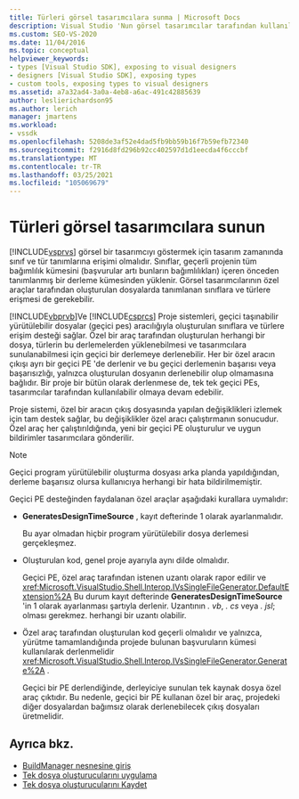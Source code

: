 ```yaml
---
title: Türleri görsel tasarımcılara sunma | Microsoft Docs
description: Visual Studio 'Nun görsel tasarımcılar tarafından kullanılabilmesini sağlamak için, özel araçlardır dahil olmak üzere sınıf ve tür tanımlarını kullanıma sunma hakkında bilgi edinin.
ms.custom: SEO-VS-2020
ms.date: 11/04/2016
ms.topic: conceptual
helpviewer_keywords:
- types [Visual Studio SDK], exposing to visual designers
- designers [Visual Studio SDK], exposing types
- custom tools, exposing types to visual designers
ms.assetid: a7a32ad4-3a0a-4eb8-a6ac-491c42885639
author: leslierichardson95
ms.author: lerich
manager: jmartens
ms.workload:
- vssdk
ms.openlocfilehash: 5208de3af52e4dad5fb9bb59b16f7b59efb72340
ms.sourcegitcommit: f2916d8fd296b92cc402597d1d1eecda4f6cccbf
ms.translationtype: MT
ms.contentlocale: tr-TR
ms.lasthandoff: 03/25/2021
ms.locfileid: "105069679"
---
```

# <a name="expose-types-to-visual-designers"></a>Türleri görsel tasarımcılara sunun
[!INCLUDE[vsprvs](../../code-quality/includes/vsprvs_md.md)] görsel bir tasarımcıyı göstermek için tasarım zamanında sınıf ve tür tanımlarına erişimi olmalıdır. Sınıflar, geçerli projenin tüm bağımlılık kümesini (başvurular artı bunların bağımlılıkları) içeren önceden tanımlanmış bir derleme kümesinden yüklenir. Görsel tasarımcılarının özel araçlar tarafından oluşturulan dosyalarda tanımlanan sınıflara ve türlere erişmesi de gerekebilir.

 [!INCLUDE[vbprvb](../../code-quality/includes/vbprvb_md.md)]Ve [!INCLUDE[csprcs](../../data-tools/includes/csprcs_md.md)] Proje sistemleri, geçici taşınabilir yürütülebilir dosyalar (geçici pes) aracılığıyla oluşturulan sınıflara ve türlere erişim desteği sağlar. Özel bir araç tarafından oluşturulan herhangi bir dosya, türlerin bu derlemelerden yüklenebilmesi ve tasarımcılara sunulanabilmesi için geçici bir derlemeye derlenebilir. Her bir özel aracın çıkışı ayrı bir geçici PE 'de derlenir ve bu geçici derlemenin başarısı veya başarısızlığı, yalnızca oluşturulan dosyanın derlenebilir olup olmamasına bağlıdır. Bir proje bir bütün olarak derlenmese de, tek tek geçici PEs, tasarımcılar tarafından kullanılabilir olmaya devam edebilir.

 Proje sistemi, özel bir aracın çıkış dosyasında yapılan değişiklikleri izlemek için tam destek sağlar, bu değişiklikler özel aracı çalıştırmanın sonucudur. Özel araç her çalıştırıldığında, yeni bir geçici PE oluşturulur ve uygun bildirimler tasarımcılara gönderilir.

> [!NOTE]
> Geçici program yürütülebilir oluşturma dosyası arka planda yapıldığından, derleme başarısız olursa kullanıcıya herhangi bir hata bildirilmemiştir.

 Geçici PE desteğinden faydalanan özel araçlar aşağıdaki kurallara uymalıdır:

- **GeneratesDesignTimeSource** , kayıt defterinde 1 olarak ayarlanmalıdır.

     Bu ayar olmadan hiçbir program yürütülebilir dosya derlemesi gerçekleşmez.

- Oluşturulan kod, genel proje ayarıyla aynı dilde olmalıdır.

     Geçici PE, özel araç tarafından istenen uzantı olarak rapor edilir ve <xref:Microsoft.VisualStudio.Shell.Interop.IVsSingleFileGenerator.DefaultExtension%2A> Bu durum kayıt defterinde **GeneratesDesignTimeSource** 'in 1 olarak ayarlanması şartıyla derlenir. Uzantının *. vb*, *. cs* veya *. jsl*; olması gerekmez. herhangi bir uzantı olabilir.

- Özel araç tarafından oluşturulan kod geçerli olmalıdır ve yalnızca, yürütme tamamlandığında projede bulunan başvuruların kümesi kullanılarak derlenmelidir <xref:Microsoft.VisualStudio.Shell.Interop.IVsSingleFileGenerator.Generate%2A> .

     Geçici bir PE derlendiğinde, derleyiciye sunulan tek kaynak dosya özel araç çıktıdır. Bu nedenle, geçici bir PE kullanan özel bir araç, projedeki diğer dosyalardan bağımsız olarak derlenebilecek çıkış dosyaları üretmelidir.

## <a name="see-also"></a>Ayrıca bkz.
- [BuildManager nesnesine giriş](/previous-versions/8f9kffa8(v=vs.140))
- [Tek dosya oluşturucularını uygulama](../../extensibility/internals/implementing-single-file-generators.md)
- [Tek dosya oluşturucularını Kaydet](../../extensibility/internals/registering-single-file-generators.md)